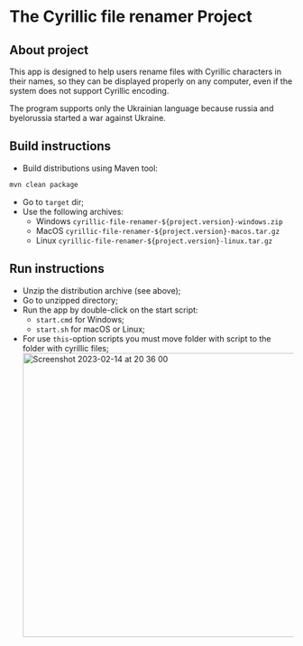 # The Cyrillic file renamer Project

## About project

This app is designed to help users rename files
with Cyrillic characters in their names, so they
can be displayed properly on any computer, even
if the system does not support Cyrillic encoding.

The program supports only the Ukrainian language
because russia and byelorussia started a war against
Ukraine.

## Build instructions

- Build distributions using Maven tool:

```bash
mvn clean package
```
- Go to `target` dir;
- Use the following archives:
    - Windows `cyrillic-file-renamer-${project.version}-windows.zip`
    - MacOS `cyrillic-file-renamer-${project.version}-macos.tar.gz`
    - Linux `cyrillic-file-renamer-${project.version}-linux.tar.gz`

## Run instructions

- Unzip the distribution archive (see above);
- Go to unzipped directory;
- Run the app by double-click on the start script:
    - `start.cmd` for Windows;
    - `start.sh` for macOS or Linux;
- For use `this`-option scripts you must move folder with script to the folder with cyrillic files;
  <img width="503" alt="Screenshot 2023-02-14 at 20 36 00" src="https://user-images.githubusercontent.com/59470968/218839289-221f9bbe-99c6-4904-904a-f2b209275942.png">
